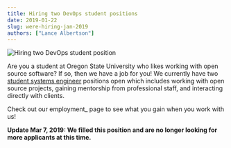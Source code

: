 ```yaml
---
title: Hiring two DevOps student positions
date: 2019-01-22
slug: were-hiring-jan-2019
authors: ["Lance Albertson"]
---
```


![Hiring two DevOps student position](/images/osl-students-2018.jpg#blog)

Are you a student at Oregon State University who likes working with open source
software? If so, then we have a job for you! We currently have two
[student systems engineer](https://jobs.oregonstate.edu/postings/70962) positions open which includes working with open
source projects, gaining mentorship from professional staff, and interacting
directly with clients.

Check out our employment_ page to see what you gain when you work with us!

**Update Mar 7, 2019: We filled this position and are no longer looking for more applicants at this time.**
